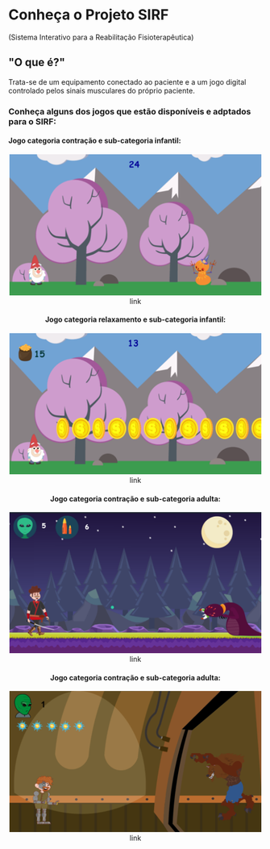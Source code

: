 # Conheça o Projeto SIRF
(Sistema Interativo para a Reabilitação Fisioterapêutica)

## "O que é?"
Trata-se de um equipamento conectado ao paciente e a um jogo digital controlado pelos sinais musculares do próprio paciente.

### Conheça alguns dos jogos que estão disponíveis e adptados para o SIRF:

#### Jogo categoria contração e sub-categoria infantil:
<center>
<img src="icon1.png" width="500" height="280"> 
link
  
  
  
  
  
#### Jogo categoria relaxamento e sub-categoria infantil:
<center>
<img src="icon2.png" width="500" height="280"> 
link
  
  
  
#### Jogo categoria contração e sub-categoria adulta:
<center>
<img src="icon3.png" width="500" height="280"> 
link

#### Jogo categoria contração e sub-categoria adulta:
<center>
<img src="icon4.png" width="500" height="280"> 
link
